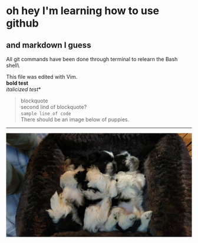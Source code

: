 # oh hey I'm learning how to use github
## and markdown I guess 

All git commands have been done through terminal to relearn the Bash shell\

This file was edited with Vim.\
**bold test**\
*italicized test**

>blockquote\
>second lind of blockquote?\
`sample line of code`\
There should be an image below of puppies.
---
![3 of our lovely shih tzus at a few months old](IMAG0150.jpg)


